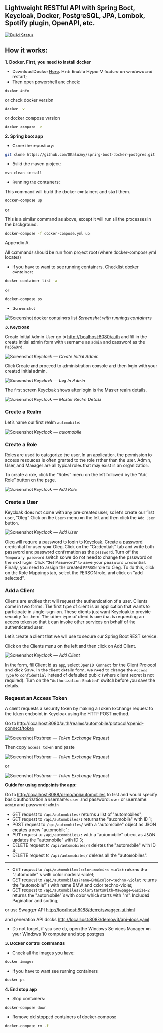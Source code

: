 
## Lightweight RESTful API with Spring Boot, Keycloak, Docker, PostgreSQL, JPA, Lombok, Spotify plugin, OpenAPI, etc.

[![Build Status](https://travis-ci.org/OKaluzny/spring-boot-docker-postgres.svg?branch=master)](https://travis-ci.org/OKaluzny/spring-boot-docker-postgres)

## How it works:
**1. Docker. First, you need to install docker**
* Download Docker [Here](https://docs.docker.com/docker-for-windows/install/). Hint: Enable Hyper-V feature on windows and restart;
* Then open powershell and check:
```bash
docker info
```
or check docker version
```bash
docker -v
```
or docker compose version
```bash
docker-compose -v
```
**2. Spring boot app**
* Clone the repository:
```bash
git clone https://github.com/OKaluzny/spring-boot-docker-postgres.git
```
* Build the maven project:
```bash
mvn clean install
```
* Running the containers:
  
This command will build the docker containers and start them.
```bash
docker-compose up
```
or

This is a similar command as above, except it will run all the processes in the background.
```bash
docker-compose -f docker-compose.yml up
```

Appendix A.

All commands should be run from project root (where docker-compose.yml locates)

* If you have to want to see running containers. Checklist docker containers
```bash
docker container list -a
```
or
```bash
docker-compose ps
```
* Screenshot

![Screenshot docker containers list](/images/screenshot1.png)
*Screenshot with runnings containers*

**3. Keycloak**

Create Initial Admin User
go to [http://localhost:8080/auth](http://localhost:8080/auth) and fill in the create initial admin form with username as `admin` and password as the `Pa55w0rd`.

![Screenshot](/images/screenshot2.png)
*Keycloak — Create Initial Admin*

Click Create and proceed to administration console and then login with your created initial admin.

![Screenshot](/images/screenshot3.png)
*Keycloak — Log In Admin*

The first screen Keycloak shows after login is the Master realm details.

![Screenshot](/images/screenshot4.png)
*Keycloak — Master Realm Details*

### Create a Realm

Let’s name our first realm `automobile`:

![Screenshot](/images/screenshot5.png)
*Keycloak — automobile*

### Create a Role

Roles are used to categorize the user. In an application, the permission to access resources is often granted to the role rather than the user. Admin, User, and Manager are all typical roles that may exist in an organization.

To create a role, click the “Roles” menu on the left followed by the “Add Role” button on the page.

![Screenshot](/images/screenshot6.png)
*Keycloak — Add Role*

### Create a User

Keycloak does not come with any pre-created user, so let’s create our first user, “Oleg” Click on the `Users` menu on the left and then click the `Add User` button.

![Screenshot](/images/screenshot7.png)
*Keycloak — Add User*

Oieg will require a password to login to Keycloak. Create a password credential for user your Oleg. Click on the “Credentials” tab and write both password and password confirmation as the `password`. Turn off the `Temporary password` switch so we do not need to change the password on the next login. Click “Set Password” to save your password credential.
Finally, you need to assign the created `PERSON` role to Oleg. To do this, click on the Role Mappings tab, select the PERSON role, and click on “add selected”.

### Add a Client

Clients are entities that will request the authentication of a user. Clients come in two forms. The first type of client is an application that wants to participate in single-sign-on. These clients just want Keycloak to provide security for them. The other type of client is one that is requesting an access token so that it can invoke other services on behalf of the authenticated user.

Let’s create a client that we will use to secure our Spring Boot REST service.

Click on the Clients menu on the left and then click on Add Client.

![Screenshot](/images/screenshot8.png)
*Keycloak — Add Client*

In the form, fill Client Id as `app`, select `OpenID Connect` for the Client Protocol and click Save.
In the client details form, we need to change the `Access Type` to `confidential` instead of defaulted public (where client secret is not required). Turn on the `“Authorization Enabled”` switch before you save the details.

### Request an Access Token

A client requests a security token by making a Token Exchange request to the token endpoint in Keycloak using the HTTP POST method.

Go to [http://localhost:8080/auth/realms/automobile/protocol/openid-connect/token](http://localhost:8080/auth/realms/automobile/protocol/openid-connect/token)
  
![Screenshot](/images/screenshot9.png)
*Postman — Token Exchange Request*

Then copy `access token` and paste 

![Screenshot](/images/screenshot10.png)
*Postman — Token Exchange Request*

or

![Screenshot](/images/screenshot11.png)
*Postman — Token Exchange Request*




**Guide for using endpoints the app:**

Go to [http://localhost:8088/demo/api/automobiles](http://localhost:8088/demo/api/automobiles) to test and would specify basic authorization a username: `user` and password: `user` or username: `admin` and password: `admin`

* GET request to `/api/automobiles/` returns a list of "automobiles";
* GET request to `/api/automobiles/1` returns the "automobile" with ID 1;
* POST request to `/api/automobiles/` with a "automobile" object as JSON creates a new "automobile";
* PUT request to `/api/automobiles/3` with a "automobile" object as JSON updates the "automobile" with ID 3;
* DELETE request to `/api/automobiles/4` deletes the "automobile" with ID 4;
* DELETE request to `/api/automobiles/` deletes all the "automobiles".
---
* GET request to `/api/automobiles?color=madeira-violet` returns the "automobile"`s with color madeira-violet;
* GET request to `/api/automobiles?name=BMW&color=techno-violet` returns the "automobile"`s with name BMW and color techno-violet;
* GET request to `/api/automobiles?colorStartsWith=Ma&page=0&size=2` returns the "automobile"`s with color which starts with "m". Included Pagination and sorting;

or use Swagger API [http://localhost:8088/demo/swagger-ui.html](http://localhost:8088/demo/swagger-ui.html)

and generation API docks [http://localhost:8088/demo/v3/api-docs.yaml](http://localhost:8088/demo/v3/api-docs.yaml)

* Do not forget, if you see db, open the Windows Services Manager on your Windows 10 computer and stop postgres

**3. Docker control commands**
* Check all the images you have:
```bash
docker images
```
* If you have to want see running containers:
```bash
docker ps
```
**4. End stop app**
*  Stop containers:
```bash
docker-compose down
```
* Remove old stopped containers of docker-compose
```bash
docker-compose rm -f
```



